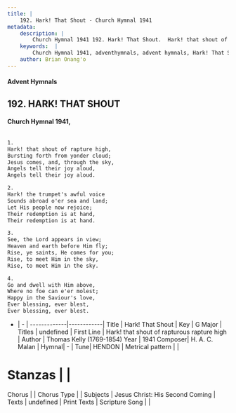 ```yaml
---
title: |
    192. Hark! That Shout - Church Hymnal 1941
metadata:
    description: |
        Church Hymnal 1941 192. Hark! That Shout.  Hark! that shout of rapture high,  Bursting forth from yonder cloud;  Jesus comes, and, through the sky,  Angels tell their joy aloud,  Angels tell their joy aloud.  
    keywords:  |
        Church Hymnal 1941, adventhymnals, advent hymnals, Hark! That Shout, Hark! that shout of rapturous rapture high. 
    author: Brian Onang'o
---
```


#### Advent Hymnals
## 192. HARK! THAT SHOUT
####  Church Hymnal 1941,

```txt

1.
Hark! that shout of rapture high, 
Bursting forth from yonder cloud; 
Jesus comes, and, through the sky, 
Angels tell their joy aloud, 
Angels tell their joy aloud. 

2.
Hark! the trumpet's awful voice 
Sounds abroad o'er sea and land; 
Let His people now rejoice; 
Their redemption is at hand, 
Their redemption is at hand. 

3.
See, the Lord appears in view; 
Heaven and earth before Him fly; 
Rise, ye saints, He comes for you; 
Rise, to meet Him in the sky, 
Rise, to meet Him in the sky. 

4.
Go and dwell with Him above, 
Where no foe can e'er molest; 
Happy in the Saviour's love, 
Ever blessing, ever blest, 
Ever blessing, ever blest.


```

- |   -  |
-------------|------------|
Title | Hark! That Shout |
Key | G Major |
Titles | undefined |
First Line | Hark! that shout of rapturous rapture high |
Author | Thomas Kelly (1769-1854)
Year | 1941
Composer| H. A. C. Malan |
Hymnal|  - |
Tune| HENDON |
Metrical pattern | |
# Stanzas |  |
Chorus |  |
Chorus Type |  |
Subjects | Jesus Christ: His Second Coming |
Texts | undefined |
Print Texts | 
Scripture Song |  |
    
